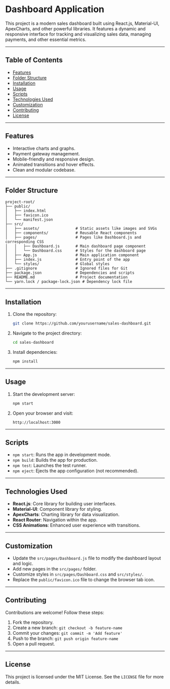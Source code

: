 # Dashboard Application

This project is a modern sales dashboard built using React.js, Material-UI, ApexCharts, and other powerful libraries. It features a dynamic and responsive interface for tracking and visualizing sales data, managing payments, and other essential metrics.

---

## Table of Contents
- [Features](#features)
- [Folder Structure](#folder-structure)
- [Installation](#installation)
- [Usage](#usage)
- [Scripts](#scripts)
- [Technologies Used](#technologies-used)
- [Customization](#customization)
- [Contributing](#contributing)
- [License](#license)

---

## Features
- Interactive charts and graphs.
- Payment gateway management.
- Mobile-friendly and responsive design.
- Animated transitions and hover effects.
- Clean and modular codebase.

---

## Folder Structure
```
project-root/
├── public/
│   ├── index.html
│   ├── favicon.ico
│   └── manifest.json
├── src/
│   ├── assets/                # Static assets like images and SVGs
│   ├── components/            # Reusable React components
│   ├── pages/                 # Pages like Dashboard.js and corresponding CSS
│   │   ├── Dashboard.js       # Main dashboard page component
│   │   └── Dashboard.css      # Styles for the dashboard page
│   ├── App.js                 # Main application component
│   ├── index.js               # Entry point of the app
│   └── styles/                # Global styles
├── .gitignore                 # Ignored files for Git
├── package.json               # Dependencies and scripts
├── README.md                  # Project documentation
└── yarn.lock / package-lock.json # Dependency lock file
```

---

## Installation
1. Clone the repository:
   ```bash
   git clone https://github.com/yourusername/sales-dashboard.git
   ```

2. Navigate to the project directory:
   ```bash
   cd sales-dashboard
   ```

3. Install dependencies:
   ```bash
   npm install
   ```

---

## Usage
1. Start the development server:
   ```bash
   npm start
   ```

2. Open your browser and visit:
   ```
   http://localhost:3000
   ```

---

## Scripts
- `npm start`: Runs the app in development mode.
- `npm build`: Builds the app for production.
- `npm test`: Launches the test runner.
- `npm eject`: Ejects the app configuration (not recommended).

---

## Technologies Used
- **React.js**: Core library for building user interfaces.
- **Material-UI**: Component library for styling.
- **ApexCharts**: Charting library for data visualization.
- **React Router**: Navigation within the app.
- **CSS Animations**: Enhanced user experience with transitions.

---

## Customization
- Update the `src/pages/Dashboard.js` file to modify the dashboard layout and logic.
- Add new pages in the `src/pages/` folder.
- Customize styles in `src/pages/Dashboard.css` and `src/styles/`.
- Replace the `public/favicon.ico` file to change the browser tab icon.

---

## Contributing
Contributions are welcome! Follow these steps:
1. Fork the repository.
2. Create a new branch: `git checkout -b feature-name`
3. Commit your changes: `git commit -m 'Add feature'`
4. Push to the branch: `git push origin feature-name`
5. Open a pull request.

---

## License
This project is licensed under the MIT License. See the `LICENSE` file for more details.
